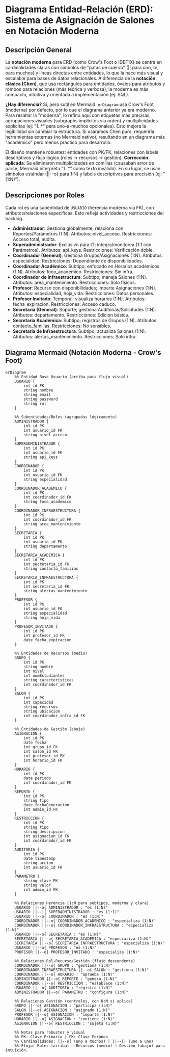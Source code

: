 # Diagrama Entidad-Relación (ERD): Sistema de Asignación de Salones en Notación Moderna

## Descripción General
La **notación moderna** para ERD (como Crow's Foot o IDEF1X) se centra en cardinalidades claras con símbolos de "patas de cuervo" (|| para uno, o{ para muchos) y líneas directas entre entidades, lo que la hace más visual y escalable para bases de datos relacionales. A diferencia de la **notación clásica (Chen)**, que usa rectángulos para entidades, óvalos para atributos y rombos para relaciones (más teórica y verbosa), la moderna es más compacta, intuitiva y orientada a implementación (ej: SQL). 

**¿Hay diferencia?** Sí, pero sutil en Mermaid: `erDiagram` usa Crow's Foot (moderna) por defecto, por lo que el diagrama anterior ya era moderno. Para resaltar la "moderna", lo refino aquí con etiquetas más precisas, agrupaciones visuales (subgraphs implícitos vía orden) y multiplicidades explícitas (ej: "1..*" para uno-a-muchos opcionales). Esto mejora la legibilidad sin cambiar la estructura. Si usáramos Chen puro, requeriría herramientas externas (no Mermaid nativo), resultando en un diagrama más "académico" pero menos práctico para desarrollo.

El diseño mantiene robustez: entidades con PK/FK, relaciones con labels descriptivos y flujo lógico (roles → recursos → gestión). **Corrección aplicada**: Se eliminaron multiplicidades en comillas (causaban error de parse; Mermaid interpreta "1..*" como texto inválido). En su lugar, se usan símbolos estándar (||--o{ para 1:N) y labels descriptivos para precisión (ej: "(1:N)").

## Descripciones por Roles
Cada rol es una subentidad de `USUARIO` (herencia moderna vía FK), con atributos/relaciones específicas. Esto refleja actividades y restricciones del backlog.

- **Administrador**: Gestiona globalmente; relaciona con Reportes/Parámetros (1:N). Atributos: nivel_acceso. Restricciones: Acceso total, audita.
- **Superadministrador**: Exclusivo para IT; integra/monitorea (1:1 con Parámetros). Atributos: api_keys. Restricciones: Verificación doble.
- **Coordinador (General)**: Gestiona Grupos/Asignaciones (1:N). Atributos: especialidad. Restricciones: Dependiente de disponibilidades.
- **Coordinador Académico**: Subtipo; enfocado en Horarios académicos (1:N). Atributos: foco_academico. Restricciones: Sin infra.
- **Coordinador de Infraestructura**: Subtipo; maneja Salones (1:N). Atributos: area_mantenimiento. Restricciones: Solo físicos.
- **Profesor**: Recurso con disponibilidades; imparte Asignaciones (1:N). Atributos: especialidad, hoja_vida. Restricciones: Datos personales.
- **Profesor Invitado**: Temporal; visualiza horarios (1:N). Atributos: fecha_expiracion. Restricciones: Acceso caduco.
- **Secretaria (General)**: Soporte; gestiona Auditorías/Solicitudes (1:N). Atributos: departamento. Restricciones: Edición básica.
- **Secretaria Académica**: Subtipo; registros de Grupos (1:N). Atributos: contacto_familias. Restricciones: No sensibles.
- **Secretaria de Infraestructura**: Subtipo; actualiza Salones (1:N). Atributos: alertas_mantenimiento. Restricciones: Solo infra.

## Diagrama Mermaid (Notación Moderna - Crow's Foot)
```mermaid
erDiagram
    %% Entidad Base Usuario (arriba para flujo visual)
    USUARIO {
        int id PK
        string nombre
        string email
        string password
        string rol
    }

    %% Subentidades/Roles (agrupadas lógicamente)
    ADMINISTRADOR {
        int id PK
        int usuario_id FK
        string nivel_acceso
    }
    SUPERADMINISTRADOR {
        int id PK
        int usuario_id FK
        string api_keys
    }
    COORDINADOR {
        int id PK
        int usuario_id FK
        string especialidad
    }
    COORDINADOR_ACADEMICO {
        int id PK
        int coordinador_id FK
        string foco_academico
    }
    COORDINADOR_INFRAESTRUCTURA {
        int id PK
        int coordinador_id FK
        string area_mantenimiento
    }
    SECRETARIA {
        int id PK
        int usuario_id FK
        string departamento
    }
    SECRETARIA_ACADEMICA {
        int id PK
        int secretaria_id FK
        string contacto_familias
    }
    SECRETARIA_INFRAESTRUCTURA {
        int id PK
        int secretaria_id FK
        string alertas_mantenimiento
    }
    PROFESOR {
        int id PK
        int usuario_id FK
        string especialidad
        string hoja_vida
    }
    PROFESOR_INVITADO {
        int id PK
        int profesor_id FK
        date fecha_expiracion
    }

    %% Entidades de Recursos (medio)
    GRUPO {
        int id PK
        string nombre
        int nivel
        int numEstudiantes
        string caracteristicas
        int coordinador_id FK
    }
    SALON {
        int id PK
        int capacidad
        string recursos
        string ubicacion
        int coordinador_infra_id FK
    }

    %% Entidades de Gestión (abajo)
    ASIGNACION {
        int id PK
        date fecha
        int grupo_id FK
        int salon_id FK
        int profesor_id FK
        int horario_id FK
    }
    HORARIO {
        int id PK
        date periodo
        int coordinador_id FK
    }
    REPORTE {
        int id PK
        string tipo
        date fechaGeneracion
        int admin_id FK
    }
    RESTRICCION {
        int id PK
        string tipo
        string descripcion
        int asignacion_id FK
        int coordinador_id FK
    }
    AUDITORIA {
        int id PK
        date timestamp
        string accion
        int usuario_id FK
    }
    PARAMETRO {
        string clave PK
        string valor
        int admin_id FK
    }

    %% Relaciones Herencia (1:N para subtipos, moderna y clara)
    USUARIO ||--o{ ADMINISTRADOR : "es (1:N)"
    USUARIO ||--|| SUPERADMINISTRADOR : "es (1:1)"
    USUARIO ||--o{ COORDINADOR : "es (1:N)"
    COORDINADOR ||--o{ COORDINADOR_ACADEMICO : "especializa (1:N)"
    COORDINADOR ||--o{ COORDINADOR_INFRAESTRUCTURA : "especializa (1:N)"
    USUARIO ||--o{ SECRETARIA : "es (1:N)"
    SECRETARIA ||--o{ SECRETARIA_ACADEMICA : "especializa (1:N)"
    SECRETARIA ||--o{ SECRETARIA_INFRAESTRUCTURA : "especializa (1:N)"
    USUARIO ||--o{ PROFESOR : "es (1:N)"
    PROFESOR ||--o{ PROFESOR_INVITADO : "especializa (1:N)"

    %% Relaciones Rol-Recurso/Gestión (flujo descendente)
    COORDINADOR ||--o{ GRUPO : "gestiona (1:N)"
    COORDINADOR_INFRAESTRUCTURA ||--o{ SALON : "gestiona (1:N)"
    COORDINADOR ||--o{ HORARIO : "aprueba (1:N)"
    ADMINISTRADOR ||--o{ REPORTE : "genera (1:N)"
    COORDINADOR ||--o{ RESTRICCION : "establece (1:N)"
    USUARIO ||--o{ AUDITORIA : "registra (1:N)"
    ADMINISTRADOR ||--o{ PARAMETRO : "configura (1:N)"

    %% Relaciones Gestión (centrales, con N:M si aplica)
    GRUPO ||--o{ ASIGNACION : "participa (1:N)"
    SALON ||--o{ ASIGNACION : "asignado (1:N)"
    PROFESOR ||--o{ ASIGNACION : "imparte (1:N)"
    HORARIO ||--o{ ASIGNACION : "contiene (1:N)"
    ASIGNACION ||--o{ RESTRICCION : "sujeta (1:N)"

    %% Notas para robustez y visual
    %% PK: Clave Primaria | FK: Clave Foránea
    %% Cardinalidades: ||--o{ (uno a muchos) | ||--|| (uno a uno)
    %% Flujo: Roles (arriba) → Recursos (medio) → Gestión (abajo) para intuición.
